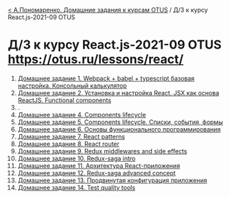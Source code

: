 [< А.Пономаренко. Домашние задания к курсам OTUS](../README.md) / Д/З к курсу React.js-2021-09 OTUS
# Д/З к курсу React.js-2021-09 OTUS https://otus.ru/lessons/react/

1. [Домашнее задание 1. Webpack + babel + typescript базовая настройка. Консольный калькулятор](react-2021-09-hw01/README.md)
2. [Домашнее задание 2. Установка и настройка React. JSX как основа ReactJS. Functional components](game-of-life/README-hw02.md)
3. .
4. [Домашнее задание 4. Components lifecycle](game-of-life/README-hw04.md)
5. [Домашнее задание 5. Components lifecycle. Списки, события, формы](game-of-life/README-hw05.md)
6. [Домашнее задание 6. Основы функционального программирования](react-2021-09-hw06/README.md)
7. [Домашнее задание 7. React patterns](game-of-life/README-hw07.md)
8. [Домашнее задание 8. React router](game-of-life/README-hw08.md)
9. [Домашнее задание 9. Redux middlewares and side effects](game-of-life/README-hw09.md)
10. [Домашнее задание 10. Redux-saga intro](game-of-life/README-hw10.md)
11. [Домашнее задание 11. Архитектура React-приложения](game-of-life/README-hw11.md)
12. [Домашнее задание 12. Redux-saga advanced concept](game-of-life/README-hw12.md)
13. [Домашнее задание 13. Продвинутая конфигурация приложения](game-of-life/README-hw13.md)
14. [Домашнее задание 14. Test quality tools](game-of-life/README-hw14.md)
